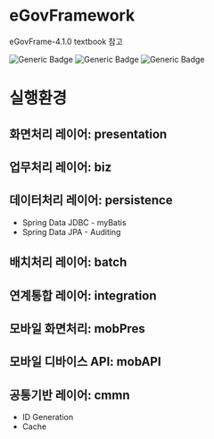 # eGovFramework
eGovFrame-4.1.0 textbook 참고

![Generic Badge](https://img.shields.io/badge/Java-17-brightgreen?style=flat-square)
![Generic Badge](https://img.shields.io/badge/eGovFramework-4.1.0-green?style=flat-square)
![Generic Badge](https://img.shields.io/badge/IntelliJ_IDEA-4.1.0-black?style=flat-square&logo=IntelliJIDEA&logoColor=white)

# 실행환경

## 화면처리 레이어: presentation

## 업무처리 레이어: biz

## 데이터처리 레이어: persistence
- Spring Data JDBC - myBatis
- Spring Data JPA - Auditing

## 배치처리 레이어: batch

## 연계통합 레이어: integration

## 모바일 화면처리: mobPres

## 모바일 디바이스 API: mobAPI

## 공통기반 레이어: cmmn
- ID Generation
- Cache